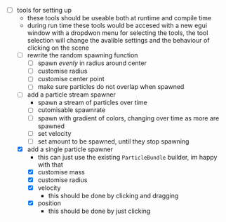 - [ ] tools for setting up
  - these tools should be useable both at runtime and compile time
  - during run time these tools would be accesed with a new egui window with a
    dropdwon menu for selecting the tools, the tool selection will change the
    avalible settings and the behaviour of clicking on the scene
  - [ ] rewrite the random spawning function
    - [ ] spawn *evenly* in radius around center
    - [ ] customise radius
    - [ ] customise center point
    - [ ] make sure particles do not overlap when spawned
  - [ ] add a particle stream spawner
    - spawn a stream of particles over time
    - [ ] cutomisable spawnrate
    - [ ] spawn with gradient of colors, changing over time as more are spawned
    - [ ] set velocity
    - [ ] set amount to be spawned, until they stop spawning
  - [x] add a single particle spawner
    - this can just use the existing `ParticleBundle` builder, im happy with that
    - [x] customise mass
    - [x] customise radius
    - [x] velocity
      - this should be done by clicking and dragging
    - [x] position
      - this should be done by just clicking
